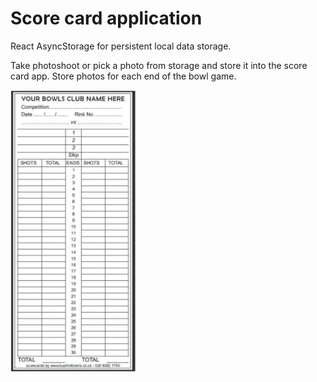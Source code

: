 # Score card application

React AsyncStorage for persistent local data storage.

Take photoshoot or pick a photo from storage and store it into the score card app.
Store photos for each end of the bowl game.

<img src='https://github.com/k1915361/reactNativeLearn/blob/master/scoreCard.png?raw=true' style='width:200px'/>
